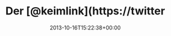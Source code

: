 ---
retweeted: false
source: <a href="http://twitter.com" rel="nofollow">Twitter Web Client</a>
entities:
  hashtags: []
  symbols: []
  user_mentions:
  - name: Markus Zapke-Gründemann
    screen_name: keimlink
    indices:
    - '4'
    - '13'
    id_str: '44300359'
    id: '44300359'
  urls: []
display_text_range:
- '0'
- '118'
favorite_count: '0'
id_str: '390498022225756160'
truncated: false
retweet_count: '0'
id: '390498022225756160'
created_at: Wed Oct 16 15:22:38 +0000 2013
favorited: false
full_text: Der [@keimlink](https://twitter.com/keimlink) kann dann gleich mal kurz
  ums Eck kommen und mir erklären, warum mich PIP schon wieder gebissen hat. :-)
lang: de
tags:
- pesos:twitter
date: '2013-10-16T15:22:38+00:00'
src: https://twitter.com/bascht/status/390498022225756160
original_url: https://twitter.com/bascht/status/390498022225756160
type: twitter_tweet
text: Der [@keimlink](https://twitter.com/keimlink) kann dann gleich mal kurz ums
  Eck kommen und mir erklären, warum mich PIP schon wieder gebissen hat. :-)
title: Der [@keimlink](https://twitter

---